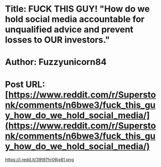 # Title: FUCK THIS GUY! "How do we hold social media accountable for unqualified advice and prevent losses to OUR investors."
# Author: Fuzzyunicorn84
# Post URL: [https://www.reddit.com/r/Superstonk/comments/n6bwe3/fuck_this_guy_how_do_we_hold_social_media/](https://www.reddit.com/r/Superstonk/comments/n6bwe3/fuck_this_guy_how_do_we_hold_social_media/)


https://i.redd.it/39t97hr06jx61.png